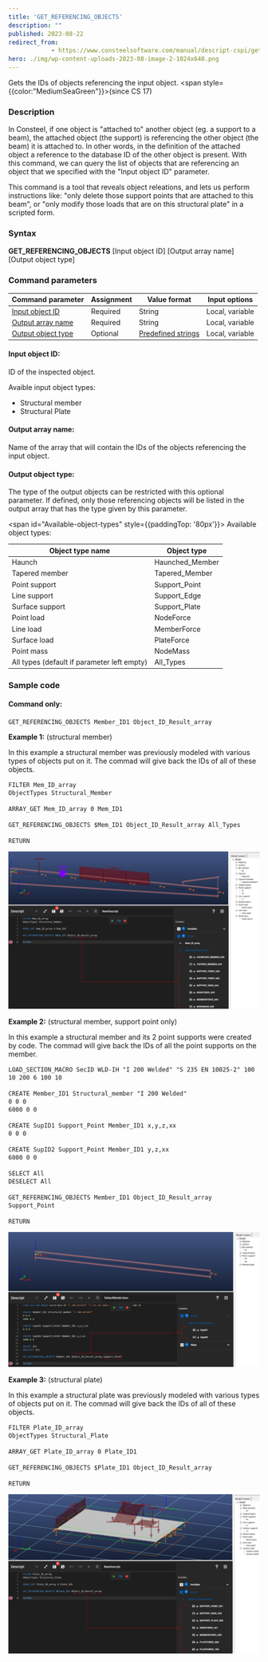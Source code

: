 ```yaml
---
title: 'GET_REFERENCING_OBJECTS'
description: ""
published: 2023-08-22
redirect_from: 
            - https://www.consteelsoftware.com/manual/descript-cspi/get_referencing_objects/
hero: ./img/wp-content-uploads-2023-08-image-2-1024x640.png
---
```


Gets the IDs of objects referencing the input object. <span style={{color:"MediumSeaGreen"}}>(since CS 17)</span>

### Description

In Consteel, if one object is "attached to" another object (eg. a support to a beam), the attached object (the support) is referencing the other object (the beam) it is attached to. In other words, in the definition of the attached object a reference to the database ID of the other object is present. With this command, we can query the list of objects that are referencing an object that we specified with the "Input object ID" parameter.

This command is a tool that reveals object releations, and lets us perform instructions like: "only delete those support points that are attached to this beam", or "only modify those loads that are on this structural plate" in a scripted form.
### Syntax

**GET_REFERENCING_OBJECTS** [Input object ID] [Output array name] [Output object type]

### Command parameters

| **Command parameter**                     | **Assignment** | **Value format**                              | **Input options** |
| ----------------------------------------- | -------------- | --------------------------------------------- | ----------------- |
| [Input object ID](#input-object-ID)       | Required       | String                                        | Local, variable   |
| [Output array name](#output-array-name)   | Required       | String                                        | Local, variable   |
| [Output object type](#output-object-type) | Optional       | [Predefined strings](#Available-object-types) | Local, variable   |

#### Input object ID:
ID of the inspected object.

Avaible input object types:
- Structural member
- Structural Plate

#### Output array name:
Name of the array that will contain the IDs of the objects referencing the input object.

#### Output object type:

The type of the output objects can be restricted with this optional parameter. If defined, only those referencing objects will be listed in the output array that has the type given by this parameter.

<span id="Available-object-types" style={{paddingTop: '80px'}}> Available object types: </span>
<div style={{paddingBottom: '20px'}}> </div>

| **Object type name**                        | **Object type** |
| ------------------------------------------- | --------------- |
| Haunch                                      | Haunched_Member |
| Tapered member                              | Tapered_Member  |
| Point support                               | Support_Point   |
| Line support                                | Support_Edge    |
| Surface support                             | Support_Plate   |
| Point load                                  | NodeForce       |
| Line load                                   | MemberForce     |
| Surface load                                | PlateForce      |
| Point mass                                  | NodeMass        |
| All types (default if parameter left empty) | All_Types       |

### Sample code

#### Command only:
```
GET_REFERENCING_OBJECTS Member_ID1 Object_ID_Result_array
```

**Example 1:** (structural member)

In this example a structural member was previously modeled with various types of objects put on it. The commad will give back the IDs of all of these objects.

```
FILTER Mem_ID_array
ObjectTypes Structural_Member

ARRAY_GET Mem_ID_array 0 Mem_ID1

GET_REFERENCING_OBJECTS $Mem_ID1 Object_ID_Result_array All_Types

RETURN
```

[![](./img/wp-content-uploads-2023-08-image-2-1024x640.png)](https://www.consteelsoftware.com/wp-content/uploads/2023/08/image-2.png)


**Example 2:** (structural member, support point only)

In this example a structural member and its 2 point supports were created by code. The commad will give back the IDs of all the point supports on the member.

```
LOAD_SECTION_MACRO SecID WLD-IH "I 200 Welded" "S 235 EN 10025-2" 100 10 200 6 100 10

CREATE Member_ID1 Structural_member "I 200 Welded"
0 0 0
6000 0 0

CREATE SupID1 Support_Point Member_ID1 x,y,z,xx
0 0 0

CREATE SupID2 Support_Point Member_ID1 y,z,xx
6000 0 0

SELECT All
DESELECT All

GET_REFERENCING_OBJECTS Member_ID1 Object_ID_Result_array Support_Point

RETURN
```

[![](./img/wp-content-uploads-2023-08-image-3-1024x549.png)](https://www.consteelsoftware.com/wp-content/uploads/2023/08/image-3.png)

**Example 3:** (structural plate)

In this example a structural plate was previously modeled with various types of objects put on it. The commad will give back the IDs of all of these objects.

```
FILTER Plate_ID_array
ObjectTypes Structural_Plate

ARRAY_GET Plate_ID_array 0 Plate_ID1

GET_REFERENCING_OBJECTS $Plate_ID1 Object_ID_Result_array

RETURN
```

![](./img/wp-content-uploads-2023-08-image-4-1024x648.png)
